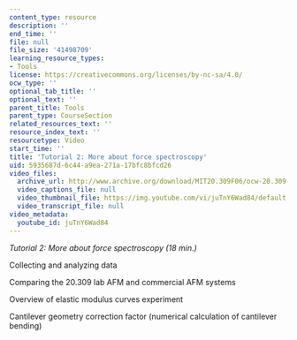 ```yaml
---
content_type: resource
description: ''
end_time: ''
file: null
file_size: '41498709'
learning_resource_types:
- Tools
license: https://creativecommons.org/licenses/by-nc-sa/4.0/
ocw_type: ''
optional_tab_title: ''
optional_text: ''
parent_title: Tools
parent_type: CourseSection
related_resources_text: ''
resource_index_text: ''
resourcetype: Video
start_time: ''
title: 'Tutorial 2: More about force spectroscopy'
uid: 5935687d-6c44-a9ea-271a-17bfc8bfcd26
video_files:
  archive_url: http://www.archive.org/download/MIT20.309F06/ocw-20.309-2007-07-12-tutorial_300k.mp4
  video_captions_file: null
  video_thumbnail_file: https://img.youtube.com/vi/juTnY6Wad84/default.jpg
  video_transcript_file: null
video_metadata:
  youtube_id: juTnY6Wad84
---
```


_Tutorial 2: More about force spectroscopy (18 min.)_

Collecting and analyzing data

Comparing the 20.309 lab AFM and commercial AFM systems

Overview of elastic modulus curves experiment

Cantilever geometry correction factor (numerical calculation of cantilever bending)

